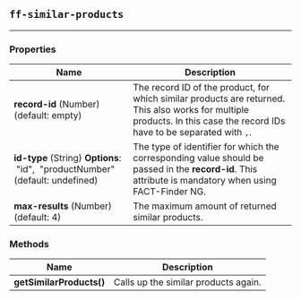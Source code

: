 ## `ff-similar-products`
___
### Properties
| Name | Description |
| ---- | ----------- |
| **record-id**&nbsp;(Number) (default: empty) | The record ID of the product, for which similar products are returned. This also works for multiple products. In this case the record IDs have to be separated with `,`. |
| **id-type**&nbsp;(String) **Options**: &nbsp;"id", &nbsp;"productNumber" (default: undefined) | The type of identifier for which the corresponding value should be passed in the **record-id**. This attribute is mandatory when using FACT-Finder NG. |
| **max-results**&nbsp;(Number) (default: 4) | The maximum amount of returned similar products. |

### Methods
| Name | Description |
| ---- | ----------- |
| **getSimilarProducts()** | Calls up the similar products again. |
